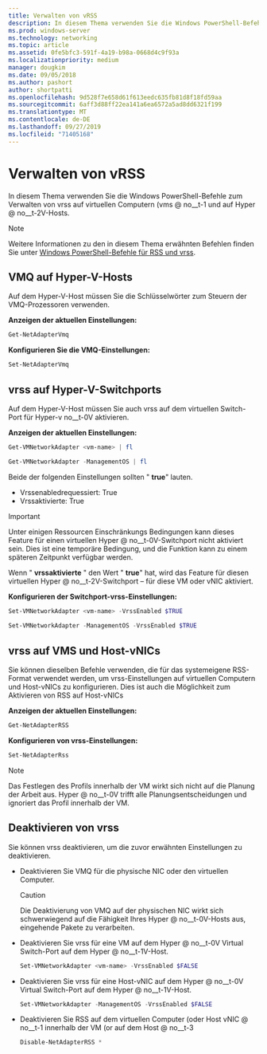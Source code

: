 ```yaml
---
title: Verwalten von vRSS
description: In diesem Thema verwenden Sie die Windows PowerShell-Befehle, um vrss auf virtuellen Computern (VMS) und auf Hyper-V-Hosts zu verwalten.
ms.prod: windows-server
ms.technology: networking
ms.topic: article
ms.assetid: 0fe5bfc3-591f-4a19-b98a-0668d4c9f93a
ms.localizationpriority: medium
manager: dougkim
ms.date: 09/05/2018
ms.author: pashort
author: shortpatti
ms.openlocfilehash: 9d528f7e658d61f613eedc635fb81d8f18fd59aa
ms.sourcegitcommit: 6aff3d88ff22ea141a6ea6572a5ad8dd6321f199
ms.translationtype: MT
ms.contentlocale: de-DE
ms.lasthandoff: 09/27/2019
ms.locfileid: "71405168"
---
```

# <a name="manage-vrss"></a>Verwalten von vRSS

In diesem Thema verwenden Sie die Windows PowerShell-Befehle zum Verwalten von vrss auf virtuellen Computern \(vms @ no__t-1 und auf Hyper @ no__t-2V-Hosts.

>[!NOTE]
>Weitere Informationen zu den in diesem Thema erwähnten Befehlen finden Sie unter [Windows PowerShell-Befehle für RSS und vrss](vrss-wps.md).

## <a name="vmq-on-hyper-v-hosts"></a>VMQ auf Hyper-V-Hosts

Auf dem Hyper-V-Host müssen Sie die Schlüsselwörter zum Steuern der VMQ-Prozessoren verwenden.

**Anzeigen der aktuellen Einstellungen:** 

```PowerShell
Get-NetAdapterVmq
```

**Konfigurieren Sie die VMQ-Einstellungen:** 

```PowerShell
Set-NetAdapterVmq
```


## <a name="vrss-on-hyper-v-switch-ports"></a>vrss auf Hyper-V-Switchports

Auf dem Hyper-V-Host müssen Sie auch vrss auf dem virtuellen Switch-Port für Hyper-v no__t-0V aktivieren.

**Anzeigen der aktuellen Einstellungen:**

```PowerShell
Get-VMNetworkAdapter <vm-name> | fl

Get-VMNetworkAdapter -ManagementOS | fl
```
    
Beide der folgenden Einstellungen sollten " **true**" lauten. 

- Vrssenabledrequessiert: True
- Vrssaktivierte: True
    
>[!IMPORTANT]
>Unter einigen Ressourcen Einschränkungs Bedingungen kann dieses Feature für einen virtuellen Hyper @ no__t-0V-Switchport nicht aktiviert sein. Dies ist eine temporäre Bedingung, und die Funktion kann zu einem späteren Zeitpunkt verfügbar werden.
>
>Wenn " **vrssaktivierte** " den Wert " **true**" hat, wird das Feature für diesen virtuellen Hyper @ no__t-2V-Switchport – für diese VM oder vNIC aktiviert.

**Konfigurieren der Switchport-vrss-Einstellungen:**

```PowerShell
Set-VMNetworkAdapter <vm-name> -VrssEnabled $TRUE
    
Set-VMNetworkAdapter -ManagementOS -VrssEnabled $TRUE
```

## <a name="vrss-in-vms-and-host-vnics"></a>vrss auf VMS und Host-vNICs

Sie können dieselben Befehle verwenden, die für das systemeigene RSS-Format verwendet werden, um vrss-Einstellungen auf virtuellen Computern und Host-vNICs zu konfigurieren. Dies ist auch die Möglichkeit zum Aktivieren von RSS auf Host-vNICs  

**Anzeigen der aktuellen Einstellungen:**

```PowerShell
Get-NetAdapterRSS
```

**Konfigurieren von vrss-Einstellungen:**

```PowerShell
Set-NetAdapterRss
```

>[!NOTE]
> Das Festlegen des Profils innerhalb der VM wirkt sich nicht auf die Planung der Arbeit aus. Hyper @ no__t-0V trifft alle Planungsentscheidungen und ignoriert das Profil innerhalb der VM.

## <a name="disable-vrss"></a>Deaktivieren von vrss

Sie können vrss deaktivieren, um die zuvor erwähnten Einstellungen zu deaktivieren.

- Deaktivieren Sie VMQ für die physische NIC oder den virtuellen Computer.

  >[!CAUTION]
  >Die Deaktivierung von VMQ auf der physischen NIC wirkt sich schwerwiegend auf die Fähigkeit Ihres Hyper @ no__t-0V-Hosts aus, eingehende Pakete zu verarbeiten.

- Deaktivieren Sie vrss für eine VM auf dem Hyper @ no__t-0V Virtual Switch-Port auf dem Hyper @ no__t-1V-Host.

   ```PowerShell
   Set-VMNetworkAdapter <vm-name> -VrssEnabled $FALSE
   ```

- Deaktivieren Sie vrss für eine Host-vNIC auf dem Hyper @ no__t-0V Virtual Switch-Port auf dem Hyper @ no__t-1V-Host.

   ```PowerShell
   Set-VMNetworkAdapter -ManagementOS -VrssEnabled $FALSE
   ```

- Deaktivieren Sie RSS auf dem virtuellen Computer \(oder Host vNIC @ no__t-1 innerhalb der VM \(or auf dem Host @ no__t-3

   ```PowerShell
   Disable-NetAdapterRSS *
   ```
